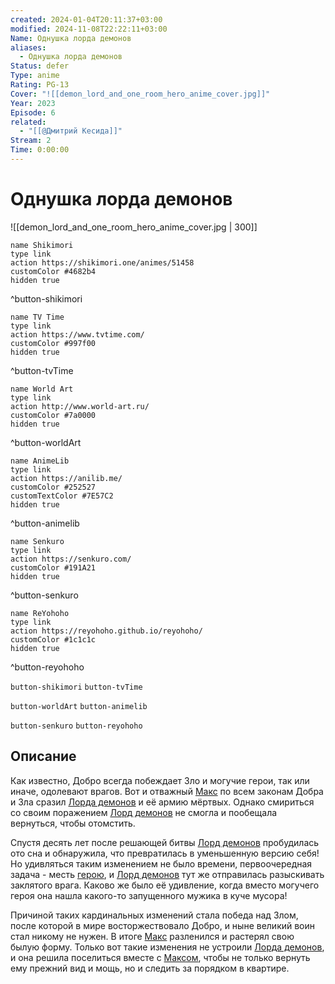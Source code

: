 ```yaml
---
created: 2024-01-04T20:11:37+03:00
modified: 2024-11-08T22:22:11+03:00
Name: Однушка лорда демонов
aliases:
  - Однушка лорда демонов
Status: defer
Type: anime
Rating: PG-13
Cover: "![[demon_lord_and_one_room_hero_anime_cover.jpg]]"
Year: 2023
Episode: 6
related:
  - "[[@Дмитрий Кесида]]"
Stream: 2
Time: 0:00:00
---
```


# Однушка лорда демонов

![[demon_lord_and_one_room_hero_anime_cover.jpg | 300]]

```button
name Shikimori
type link
action https://shikimori.one/animes/51458
customColor #4682b4
hidden true
```
^button-shikimori

```button
name TV Time
type link
action https://www.tvtime.com/
customColor #997f00
hidden true
```
^button-tvTime

```button
name World Art
type link
action http://www.world-art.ru/
customColor #7a0000
hidden true
```
^button-worldArt

```button
name AnimeLib
type link
action https://anilib.me/
customColor #252527
customTextColor #7E57C2
hidden true
```
^button-animelib

```button
name Senkuro
type link
action https://senkuro.com/
customColor #191A21
hidden true
```
^button-senkuro

```button
name ReYohoho
type link
action https://reyohoho.github.io/reyohoho/
customColor #1c1c1c
hidden true
```
^button-reyohoho

`button-shikimori` `button-tvTime`

`button-worldArt` `button-animelib`

`button-senkuro` `button-reyohoho`

## Описание

Как известно, Добро всегда побеждает Зло и могучие герои, так или иначе, одолевают врагов. Вот и отважный [Макс](https://shikimori.one/characters/207661-max) по всем законам Добра и Зла сразил [Лорда демонов](https://shikimori.one/characters/207662-maou) и её армию мёртвых. Однако смириться со своим поражением [Лорд демонов](https://shikimori.one/characters/207662-maou) не смогла и пообещала вернуться, чтобы отомстить. 

Спустя десять лет после решающей битвы [Лорд демонов](https://shikimori.one/characters/207662-maou) пробудилась ото сна и обнаружила, что превратилась в уменьшенную версию себя! Но удивляться таким изменением не было времени, первоочередная задача - месть [герою](https://shikimori.one/characters/207661-max), и [Лорд демонов](https://shikimori.one/characters/207662-maou) тут же отправилась разыскивать заклятого врага. Каково же было её удивление, когда вместо могучего героя она нашла какого-то запущенного мужика в куче мусора!

Причиной таких кардинальных изменений стала победа над Злом, после которой в мире восторжествовало Добро, и ныне великий воин стал никому не нужен. В итоге [Макс](https://shikimori.one/characters/207661-max) разленился и растерял свою былую форму. Только вот такие изменения не устроили [Лорда демонов](https://shikimori.one/characters/207662-maou), и она решила поселиться вместе с [Максом](https://shikimori.one/characters/207661-max), чтобы не только вернуть ему прежний вид и мощь, но и следить за порядком в квартире.
